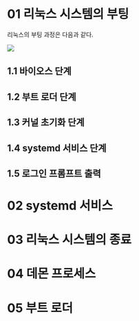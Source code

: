 # 01 리눅스 시스템의 부팅

리눅스의 부팅 과정은 다음과 같다.

![](https://velog.velcdn.com/images/qorgus31/post/3ffde13e-780d-417b-a461-33095459ed07/image.png)

## 1.1 바이오스 단계

## 1.2 부트 로더 단계

## 1.3 커널 초기화 단계

## 1.4 systemd 서비스 단계

## 1.5 로그인 프롬프트 출력

# 02 systemd 서비스

# 03 리눅스 시스템의 종료

# 04 데몬 프로세스

# 05 부트 로더
